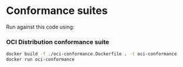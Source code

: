 # Conformance suites

Run against this code using:

### OCI Distribution conformance suite

```bash
docker build -f ./oci-conformance.Dockerfile . -t oci-conformance
docker run oci-conformance
```
